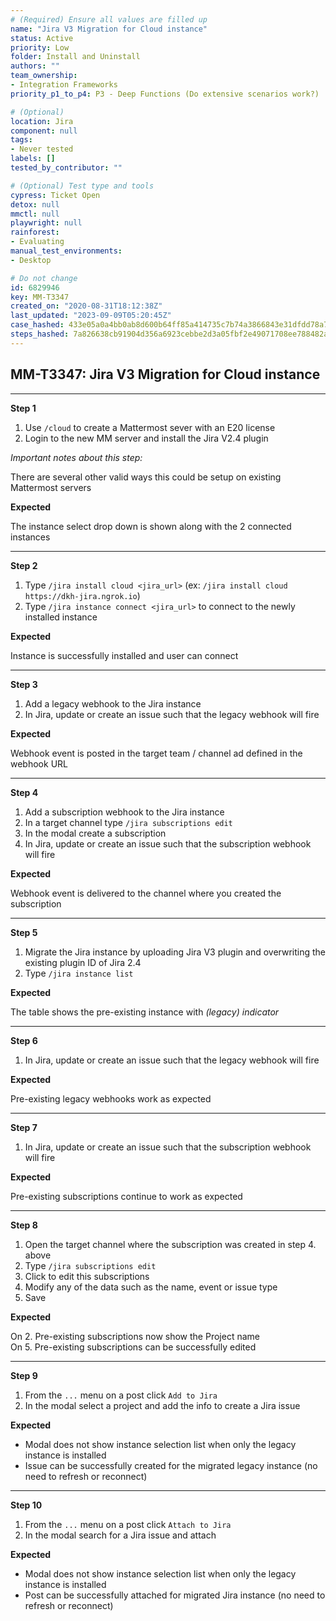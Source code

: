 ```yaml
---
# (Required) Ensure all values are filled up
name: "Jira V3 Migration for Cloud instance"
status: Active
priority: Low
folder: Install and Uninstall
authors: ""
team_ownership:
- Integration Frameworks
priority_p1_to_p4: P3 - Deep Functions (Do extensive scenarios work?)

# (Optional)
location: Jira
component: null
tags:
- Never tested
labels: []
tested_by_contributor: ""

# (Optional) Test type and tools
cypress: Ticket Open
detox: null
mmctl: null
playwright: null
rainforest:
- Evaluating
manual_test_environments:
- Desktop

# Do not change
id: 6829946
key: MM-T3347
created_on: "2020-08-31T18:12:38Z"
last_updated: "2023-09-09T05:20:45Z"
case_hashed: 433e05a0a4bb0ab8d600b64ff85a414735c7b74a3866843e31dfdd78a7ffffd38dbbab17927eabbf7157cdbb35dcba29
steps_hashed: 7a826638cb91904d356a6923cebbe2d3a05fbf2e49071708ee788482af1621a698c7ae173939040bdb8a9254d163df08
---
```


<!-- (Auto-generated) Based on frontmatter's "key" and "name" -->

## MM-T3347: Jira V3 Migration for Cloud instance

---

**Step 1**

1. Use `/cloud` to create a Mattermost sever with an E20 license
2. Login to the new MM server and install the Jira V2.4 plugin

_Important notes about this step:_

There are several other valid ways this could be setup on existing Mattermost servers

**Expected**

The instance select drop down is shown along with the 2 connected instances

---

**Step 2**

1. Type `/jira install cloud <jira_url>` (ex: `/jira install cloud https://dkh-jira.ngrok.io`)
2. Type `/jira instance connect <jira_url>` to connect to the newly installed instance

**Expected**

Instance is successfully installed and user can connect

---

**Step 3**

1. Add a legacy webhook to the Jira instance
2. In Jira, update or create an issue such that the legacy webhook will fire

**Expected**

Webhook event is posted in the target team / channel ad defined in the webhook URL

---

**Step 4**

1. Add a subscription webhook to the Jira instance
2. In a target channel type `/jira subscriptions edit`
3. In the modal create a subscription
4. In Jira, update or create an issue such that the subscription webhook will fire

**Expected**

Webhook event is delivered to the channel where you created the subscription

---

**Step 5**

1. Migrate the Jira instance by uploading Jira V3 plugin and overwriting the existing plugin ID of Jira 2.4
2. Type `/jira instance list`

**Expected**

The table shows the pre-existing instance with _(legacy) indicator_

---

**Step 6**

1. In Jira, update or create an issue such that the legacy webhook will fire

**Expected**

Pre-existing legacy webhooks work as expected

---

**Step 7**

1. In Jira, update or create an issue such that the subscription webhook will fire

**Expected**

Pre-existing subscriptions continue to work as expected

---

**Step 8**

1. Open the target channel where the subscription was created in step 4. above
2. Type `/jira subscriptions edit`
3. Click to edit this subscriptions
4. Modify any of the data such as the name, event or issue type
5. Save

**Expected**

On 2. Pre-existing subscriptions now show the Project name\
On 5. Pre-existing subscriptions can be successfully edited

---

**Step 9**

1. From the `...` menu on a post click `Add to Jira`
2. In the modal select a project and add the info to create a Jira issue

**Expected**

- Modal does not show instance selection list when only the legacy instance is installed
- Issue can be successfully created for the migrated legacy instance (no need to refresh or reconnect)

---

**Step 10**

1. From the `...` menu on a post click `Attach to Jira`
2. In the modal search for a Jira issue and attach

**Expected**

- Modal does not show instance selection list when only the legacy instance is installed
- Post can be successfully attached for migrated Jira instance (no need to refresh or reconnect)
